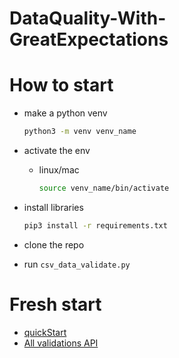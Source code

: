# DataQuality-With-GreatExpectations

# How to start

+ make a python venv
    ```sh
    python3 -m venv venv_name
    ```

+ activate the env
    + linux/mac
        ```sh
        source venv_name/bin/activate
        ```
+ install libraries
    ```sh
    pip3 install -r requirements.txt
    ```

+ clone the repo
+ run ```csv_data_validate.py```

# Fresh start
+ [quickStart](https://docs.greatexpectations.io/docs/oss/tutorials/quickstart)
+ [All validations API](https://greatexpectations.io/expectations/?banner=false)